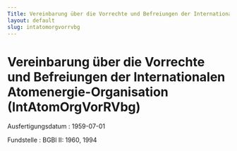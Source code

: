 ```yaml
---
Title: Vereinbarung über die Vorrechte und Befreiungen der Internationalen Atomenergie-Organisation
layout: default
slug: intatomorgvorrvbg
---
```


# Vereinbarung über die Vorrechte und Befreiungen der Internationalen Atomenergie-Organisation (IntAtomOrgVorRVbg)

Ausfertigungsdatum
:   1959-07-01

Fundstelle
:   BGBl II: 1960, 1994

